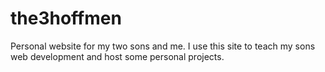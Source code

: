 # the3hoffmen
Personal website for my two sons and me. I use this site to teach my sons web development and host some personal projects.
